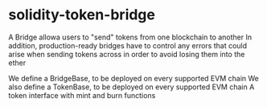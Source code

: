 # solidity-token-bridge

A Bridge allowa users to "send" tokens from one blockchain to another
In addition, production-ready bridges have to control any errors that could arise when sending tokens across in order to avoid losing them into the ether

We define a BridgeBase, to be deployed on every supported EVM chain
We also define a TokenBase, to be deployed on every supported EVM chain
A token interface with mint and burn functions
